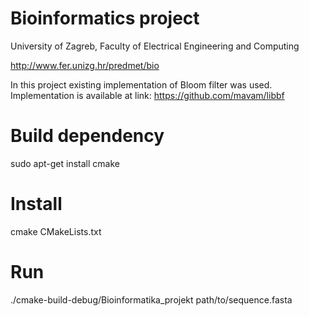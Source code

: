 # Bioinformatics project

University of Zagreb, 
Faculty of Electrical Engineering and Computing


http://www.fer.unizg.hr/predmet/bio

In this project existing implementation of Bloom filter was used. Implementation is available at link:
https://github.com/mavam/libbf

# Build dependency

sudo apt-get install cmake

# Install
cmake CMakeLists.txt

# Run
./cmake-build-debug/Bioinformatika_projekt path/to/sequence.fasta
